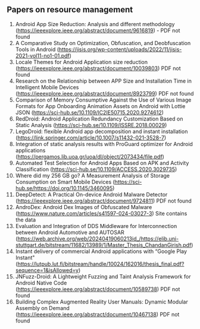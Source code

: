 ## Papers on resource management 
1. Android App Size Reduction: Analysis and different methodology (https://ieeexplore.ieee.org/abstract/document/9616819) - PDF not found
2. A Comparative Study on Optimization, Obfuscation, and Deobfuscation Tools in Android (https://jisis.org/wp-content/uploads/2022/11/jisis-2021-vol11-no1-01.pdf)
3. Locale Themes for Android Application size reduction (https://ieeexplore.ieee.org/abstract/document/10039803) PDF not found
4. Research on the Relationship between APP Size and Installation Time in Intelligent Mobile Devices (https://ieeexplore.ieee.org/abstract/document/8923799) PDF not found
5. Comparison of Memory Consumptive Against the Use of Various Image Formats for App Onboarding Animation Assets on Android with Lottie JSON (https://sci-hub.se/10.1109/IC2IE50715.2020.9274612)
6. RedDroid: Android Application Redundancy Customization Based on Static Analysis (https://sci-hub.se/10.1109/ISSRE.2018.00029)
7. LegoDroid: flexible Android app decomposition and instant installation (https://link.springer.com/article/10.1007/s11432-021-3528-7)
8. Integration of static analysis results with ProGuard optimizer for Android applications (https://pergamos.lib.uoa.gr/uoa/dl/object/2073434/file.pdf)
9. Automated Test Selection for Android Apps Based on APK and Activity Classification (https://sci-hub.se/10.1109/ACCESS.2020.3029735)
10. Where did my 256 GB go? A Measurement Analysis of Storage Consumption on Smart Mobile Devices (https://sci-hub.se/https://doi.org/10.1145/3460095)
11. DeepDetect: A Practical On-device Android Malware Detector (https://ieeexplore.ieee.org/abstract/document/9724811) PDF not found
12. AndroDex: Android Dex Images of Obfuscated Malware (https://www.nature.com/articles/s41597-024-03027-3) Site contains the data
13. Evaluation and Integration of DDS Middleware for Interconnection between Android Automotive and AUTOSAR (https://web.archive.org/web/20240419060213id_/https://elib.uni-stuttgart.de/bitstream/11682/13989/1/Master_Thesis_ChandanGirish.pdf)
14. Instant delivery of commercial Android applications with “Google Play Instant" (https://lutpub.lut.fi/bitstream/handle/10024/162016/thesis_final.pdf?sequence=1&isAllowed=y)
15. JNFuzz-Droid: A Lightweight Fuzzing and Taint Analysis Framework for Android Native Code (https://ieeexplore.ieee.org/abstract/document/10589738) PDF not found
16. Building Complex Augmented Reality User Manuals: Dynamic Modular Assembly on Demand (https://ieeexplore.ieee.org/abstract/document/10467138) PDF not found







